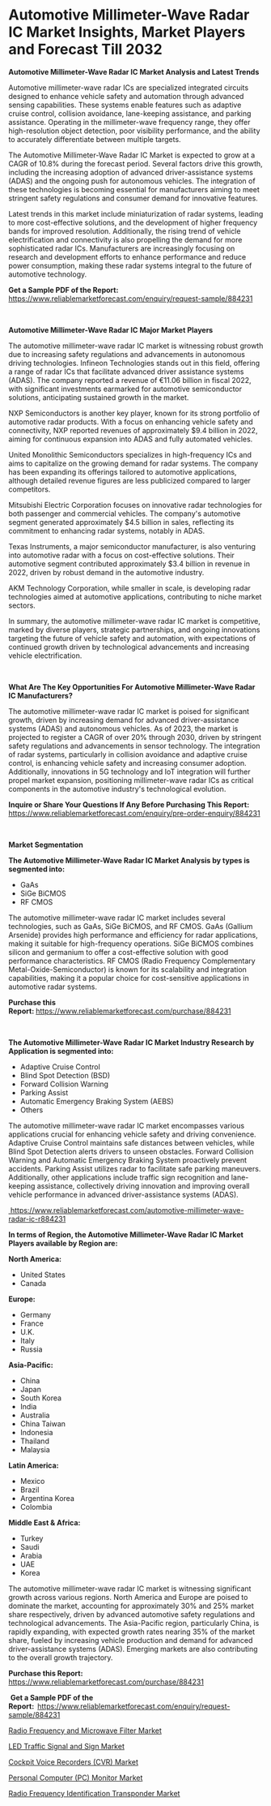 <p><h1>Automotive Millimeter-Wave Radar IC Market Insights, Market Players and Forecast Till 2032</h1></p><p><strong>Automotive Millimeter-Wave Radar IC Market Analysis and Latest Trends</strong></p>
<p><p>Automotive millimeter-wave radar ICs are specialized integrated circuits designed to enhance vehicle safety and automation through advanced sensing capabilities. These systems enable features such as adaptive cruise control, collision avoidance, lane-keeping assistance, and parking assistance. Operating in the millimeter-wave frequency range, they offer high-resolution object detection, poor visibility performance, and the ability to accurately differentiate between multiple targets.</p><p>The Automotive Millimeter-Wave Radar IC Market is expected to grow at a CAGR of 10.8% during the forecast period. Several factors drive this growth, including the increasing adoption of advanced driver-assistance systems (ADAS) and the ongoing push for autonomous vehicles. The integration of these technologies is becoming essential for manufacturers aiming to meet stringent safety regulations and consumer demand for innovative features.</p><p>Latest trends in this market include miniaturization of radar systems, leading to more cost-effective solutions, and the development of higher frequency bands for improved resolution. Additionally, the rising trend of vehicle electrification and connectivity is also propelling the demand for more sophisticated radar ICs. Manufacturers are increasingly focusing on research and development efforts to enhance performance and reduce power consumption, making these radar systems integral to the future of automotive technology.</p></p>
<p><strong>Get a Sample PDF of the Report:&nbsp;</strong> <a href="https://www.reliablemarketforecast.com/enquiry/request-sample/884231?utm_campaign=1097&utm_medium=2&utm_source=Github&utm_content=ia&utm_term=06042025&utm_id=automotive-millimeter-wave-radar-ic">https://www.reliablemarketforecast.com/enquiry/request-sample/884231</a></p>
<p>&nbsp;</p>
<p><strong>Automotive Millimeter-Wave Radar IC Major Market Players</strong></p>
<p><p>The automotive millimeter-wave radar IC market is witnessing robust growth due to increasing safety regulations and advancements in autonomous driving technologies. Infineon Technologies stands out in this field, offering a range of radar ICs that facilitate advanced driver assistance systems (ADAS). The company reported a revenue of €11.06 billion in fiscal 2022, with significant investments earmarked for automotive semiconductor solutions, anticipating sustained growth in the market.</p><p>NXP Semiconductors is another key player, known for its strong portfolio of automotive radar products. With a focus on enhancing vehicle safety and connectivity, NXP reported revenues of approximately $9.4 billion in 2022, aiming for continuous expansion into ADAS and fully automated vehicles.</p><p>United Monolithic Semiconductors specializes in high-frequency ICs and aims to capitalize on the growing demand for radar systems. The company has been expanding its offerings tailored to automotive applications, although detailed revenue figures are less publicized compared to larger competitors.</p><p>Mitsubishi Electric Corporation focuses on innovative radar technologies for both passenger and commercial vehicles. The company's automotive segment generated approximately $4.5 billion in sales, reflecting its commitment to enhancing radar systems, notably in ADAS.</p><p>Texas Instruments, a major semiconductor manufacturer, is also venturing into automotive radar with a focus on cost-effective solutions. Their automotive segment contributed approximately $3.4 billion in revenue in 2022, driven by robust demand in the automotive industry.</p><p>AKM Technology Corporation, while smaller in scale, is developing radar technologies aimed at automotive applications, contributing to niche market sectors.</p><p>In summary, the automotive millimeter-wave radar IC market is competitive, marked by diverse players, strategic partnerships, and ongoing innovations targeting the future of vehicle safety and automation, with expectations of continued growth driven by technological advancements and increasing vehicle electrification.</p></p>
<p>&nbsp;</p>
<p><strong>What Are The Key Opportunities For Automotive Millimeter-Wave Radar IC Manufacturers?</strong></p>
<p><p>The automotive millimeter-wave radar IC market is poised for significant growth, driven by increasing demand for advanced driver-assistance systems (ADAS) and autonomous vehicles. As of 2023, the market is projected to register a CAGR of over 20% through 2030, driven by stringent safety regulations and advancements in sensor technology. The integration of radar systems, particularly in collision avoidance and adaptive cruise control, is enhancing vehicle safety and increasing consumer adoption. Additionally, innovations in 5G technology and IoT integration will further propel market expansion, positioning millimeter-wave radar ICs as critical components in the automotive industry's technological evolution.</p></p>
<p><strong>Inquire or Share Your Questions If Any Before Purchasing This Report:</strong> <a href="https://www.reliablemarketforecast.com/enquiry/pre-order-enquiry/884231?utm_campaign=1097&utm_medium=2&utm_source=Github&utm_content=ia&utm_term=06042025&utm_id=automotive-millimeter-wave-radar-ic">https://www.reliablemarketforecast.com/enquiry/pre-order-enquiry/884231</a></p>
<p>&nbsp;</p>
<p><strong>Market Segmentation</strong></p>
<p><strong>The Automotive Millimeter-Wave Radar IC Market Analysis by types is segmented into:</strong></p>
<p><ul><li>GaAs</li><li>SiGe BiCMOS</li><li>RF CMOS</li></ul></p>
<p><p>The automotive millimeter-wave radar IC market includes several technologies, such as GaAs, SiGe BiCMOS, and RF CMOS. GaAs (Gallium Arsenide) provides high performance and efficiency for radar applications, making it suitable for high-frequency operations. SiGe BiCMOS combines silicon and germanium to offer a cost-effective solution with good performance characteristics. RF CMOS (Radio Frequency Complementary Metal-Oxide-Semiconductor) is known for its scalability and integration capabilities, making it a popular choice for cost-sensitive applications in automotive radar systems.</p></p>
<p><strong>Purchase this Report:&nbsp;</strong><a href="https://www.reliablemarketforecast.com/purchase/884231?utm_campaign=1097&utm_medium=2&utm_source=Github&utm_content=ia&utm_term=06042025&utm_id=automotive-millimeter-wave-radar-ic">https://www.reliablemarketforecast.com/purchase/884231</a></p>
<p>&nbsp;</p>
<p><strong>The Automotive Millimeter-Wave Radar IC Market Industry Research by Application is segmented into:</strong></p>
<p><ul><li>Adaptive Cruise Control</li><li>Blind Spot Detection (BSD)</li><li>Forward Collision Warning</li><li>Parking Assist</li><li>Automatic Emergency Braking System (AEBS)</li><li>Others</li></ul></p>
<p><p>The automotive millimeter-wave radar IC market encompasses various applications crucial for enhancing vehicle safety and driving convenience. Adaptive Cruise Control maintains safe distances between vehicles, while Blind Spot Detection alerts drivers to unseen obstacles. Forward Collision Warning and Automatic Emergency Braking System proactively prevent accidents. Parking Assist utilizes radar to facilitate safe parking maneuvers. Additionally, other applications include traffic sign recognition and lane-keeping assistance, collectively driving innovation and improving overall vehicle performance in advanced driver-assistance systems (ADAS).</p></p>
<p><a href="https://www.reliablemarketforecast.com/automotive-millimeter-wave-radar-ic-r884231?utm_campaign=1097&utm_medium=2&utm_source=Github&utm_content=ia&utm_term=06042025&utm_id=automotive-millimeter-wave-radar-ic">&nbsp;https://www.reliablemarketforecast.com/automotive-millimeter-wave-radar-ic-r884231</a></p>
<p><strong>In terms of Region, the Automotive Millimeter-Wave Radar IC Market Players available by Region are:</strong></p>
<p>
    <p> <strong> North America: </strong>
        <ul>
            <li>United States</li>
            <li>Canada</li>
        </ul>
        </p> 
    <p> <strong> Europe: </strong>
        <ul>
            <li>Germany</li>
            <li>France</li>
            <li>U.K.</li>
            <li>Italy</li>
            <li>Russia</li>
        </ul>
        </p> 
    <p> <strong> Asia-Pacific: </strong>
        <ul>
            <li>China</li>
            <li>Japan</li>
            <li>South Korea</li>
            <li>India</li>
            <li>Australia</li>
            <li>China Taiwan</li>
            <li>Indonesia</li>
            <li>Thailand</li>
            <li>Malaysia</li>
        </ul>
        </p> 
    <p> <strong> Latin America: </strong>
        <ul>
            <li>Mexico</li>
            <li>Brazil</li>
            <li>Argentina Korea</li>
            <li>Colombia</li>
        </ul>
        </p> 
    <p> <strong> Middle East & Africa: </strong>
        <ul>
            <li>Turkey</li>
            <li>Saudi</li>
            <li>Arabia</li>
            <li>UAE</li>
            <li>Korea</li>
        </ul>
    </p>
    </p>
<p><p>The automotive millimeter-wave radar IC market is witnessing significant growth across various regions. North America and Europe are poised to dominate the market, accounting for approximately 30% and 25% market share respectively, driven by advanced automotive safety regulations and technological advancements. The Asia-Pacific region, particularly China, is rapidly expanding, with expected growth rates nearing 35% of the market share, fueled by increasing vehicle production and demand for advanced driver-assistance systems (ADAS). Emerging markets are also contributing to the overall growth trajectory.</p></p>
<p><strong>Purchase this Report: </strong><a href="https://www.reliablemarketforecast.com/purchase/884231?utm_campaign=1097&utm_medium=2&utm_source=Github&utm_content=ia&utm_term=06042025&utm_id=automotive-millimeter-wave-radar-ic">https://www.reliablemarketforecast.com/purchase/884231</a></p>
<p>&nbsp;<strong>Get a Sample PDF of the Report:&nbsp;&nbsp;</strong><a href="https://www.reliablemarketforecast.com/enquiry/request-sample/884231?utm_campaign=1097&utm_medium=2&utm_source=Github&utm_content=ia&utm_term=06042025&utm_id=automotive-millimeter-wave-radar-ic">https://www.reliablemarketforecast.com/enquiry/request-sample/884231</a></p>
<p><strong></strong></p>
<p><p><a href="https://github.com/aaryaheron0c/Market-Research-Report-List-1/blob/main/radio-frequency-and-microwave-filter-market.md?utm_campaign=1097&utm_medium=2&utm_source=Github&utm_content=ia&utm_term=06042025&utm_id=automotive-millimeter-wave-radar-ic">Radio Frequency and Microwave Filter Market</a></p><p><a href="https://github.com/seyalshudae7/Market-Research-Report-List-1/blob/main/led-traffic-signal-and-sign-market.md?utm_campaign=1097&utm_medium=2&utm_source=Github&utm_content=ia&utm_term=06042025&utm_id=automotive-millimeter-wave-radar-ic">LED Traffic Signal and Sign Market</a></p><p><a href="https://github.com/koskasislo39/Market-Research-Report-List-1/blob/main/cockpit-voice-recorders-cvr-market.md?utm_campaign=1097&utm_medium=2&utm_source=Github&utm_content=ia&utm_term=06042025&utm_id=automotive-millimeter-wave-radar-ic">Cockpit Voice Recorders (CVR) Market</a></p><p><a href="https://github.com/oliffzillamv/Market-Research-Report-List-1/blob/main/personal-computer-pc-monitor-market.md?utm_campaign=1097&utm_medium=2&utm_source=Github&utm_content=ia&utm_term=06042025&utm_id=automotive-millimeter-wave-radar-ic">Personal Computer (PC) Monitor Market</a></p><p><a href="https://github.com/giulyankela/Market-Research-Report-List-1/blob/main/radio-frequency-identification-transponder-market.md?utm_campaign=1097&utm_medium=2&utm_source=Github&utm_content=ia&utm_term=06042025&utm_id=automotive-millimeter-wave-radar-ic">Radio Frequency Identification Transponder Market</a></p></p>